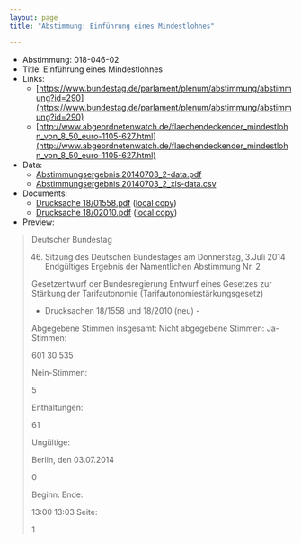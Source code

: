 ```yaml
---
layout: page
title: "Abstimmung: Einführung eines Mindestlohnes"

---
```


* Abstimmung: 018-046-02
* Title: Einführung eines Mindestlohnes
* Links: 
    * [https://www.bundestag.de/parlament/plenum/abstimmung/abstimmung?id=290](https://www.bundestag.de/parlament/plenum/abstimmung/abstimmung?id=290)
    * [http://www.abgeordnetenwatch.de/flaechendeckender_mindestlohn_von_8_50_euro-1105-627.html](http://www.abgeordnetenwatch.de/flaechendeckender_mindestlohn_von_8_50_euro-1105-627.html)
* Data: 
    * [Abstimmungsergebnis 20140703_2-data.pdf](/res/abstimmungsliste/20140703_2-data.pdf)
    * [Abstimmungsergebnis 20140703_2_xls-data.csv](/res/abstimmungsliste/analyses/20140703_2_xls-data.csv)
* Documents: 
    * [Drucksache 18/01558.pdf](http://dip21.bundestag.de/dip21/btd/18/015/1801558.pdf) ([local copy](/res/abstimmungsdaten/018-046-02/1801558.pdf))
    * [Drucksache 18/02010.pdf](http://dip21.bundestag.de/dip21/btd/18/020/1802010.pdf) ([local copy](/res/abstimmungsdaten/018-046-02/1802010.pdf))
* Preview: 
> Deutscher Bundestag
> 
> 46. Sitzung des Deutschen Bundestages
> am Donnerstag, 3.Juli 2014
> Endgültiges Ergebnis der Namentlichen Abstimmung Nr. 2
> 
> Gesetzentwurf der Bundesregierung
> Entwurf eines Gesetzes zur Stärkung der Tarifautonomie (Tarifautonomiestärkungsgesetz)
> - Drucksachen 18/1558 und 18/2010 (neu) -
> 
> Abgegebene Stimmen insgesamt:
> Nicht abgegebene Stimmen:
> Ja-Stimmen:
> 
> 601
> 30
> 535
> 
> Nein-Stimmen:
> 
> 5
> 
> Enthaltungen:
> 
> 61
> 
> Ungültige:
> 
> Berlin, den 03.07.2014
> 
> 0
> 
> Beginn:
> Ende:
> 
> 13:00
> 13:03
> Seite:
> 
> 1
> 
> 
